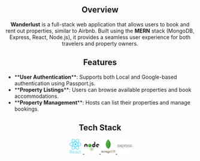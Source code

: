 <h2 align="center">Overview</h2>
<p align="center"> <b>Wanderlust</b> is a full-stack web application that allows users to book and rent out properties, similar to Airbnb. Built using the <b>MERN</b> stack (MongoDB, Express, React, Node.js), it provides a seamless user experience for both travelers and property owners. </p>
<h2 align="center">Features</h2>
<ul> <li>**<b>User Authentication</b>**: Supports both Local and Google-based authentication using Passport.js.</li> <li>**<b>Property Listings</b>**: Users can browse available properties and book accommodations.</li> <li>**<b>Property Management</b>**: Hosts can list their properties and manage bookings.</li> </ul>
<h2 align="center">Tech Stack</h2>
<p align="center"> <a href="https://reactjs.org/" target="_blank"> <img src="https://raw.githubusercontent.com/devicons/devicon/master/icons/react/react-original-wordmark.svg" alt="react" width="40" height="40"/> </a> <a href="https://nodejs.org" target="_blank"> <img src="https://raw.githubusercontent.com/devicons/devicon/master/icons/nodejs/nodejs-original-wordmark.svg" alt="nodejs" width="40" height="40"/> </a> <a href="https://www.mongodb.com/" target="_blank"> <img src="https://raw.githubusercontent.com/devicons/devicon/master/icons/mongodb/mongodb-original-wordmark.svg" alt="mongodb" width="40" height="40"/> </a> <a href="https://expressjs.com" target="_blank"> <img src="https://raw.githubusercontent.com/devicons/devicon/master/icons/express/express-original-wordmark.svg" alt="express" width="40" height="40"/> </a> </p>
